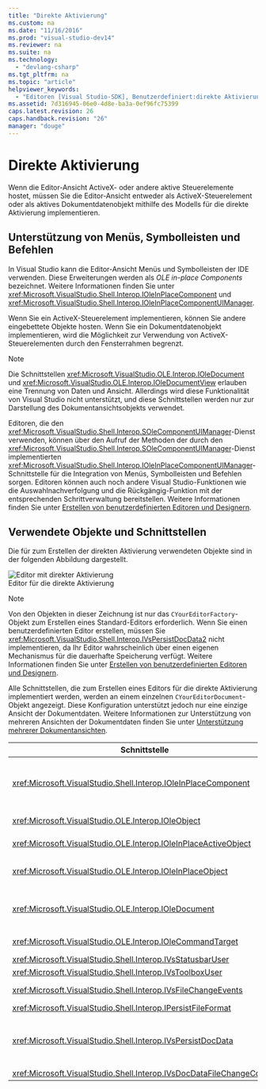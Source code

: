 ```yaml
---
title: "Direkte Aktivierung"
ms.custom: na
ms.date: "11/16/2016"
ms.prod: "visual-studio-dev14"
ms.reviewer: na
ms.suite: na
ms.technology: 
  - "devlang-csharp"
ms.tgt_pltfrm: na
ms.topic: "article"
helpviewer_keywords: 
  - "Editoren [Visual Studio-SDK], Benutzerdefiniert:direkte Aktivierung von Ansichten"
ms.assetid: 7d316945-06e0-4d8e-ba3a-0ef96fc75399
caps.latest.revision: 26
caps.handback.revision: "26"
manager: "douge"
---
```

# Direkte Aktivierung
Wenn die Editor\-Ansicht ActiveX\- oder andere aktive Steuerelemente hostet, müssen Sie die Editor\-Ansicht entweder als ActiveX\-Steuerelement oder als aktives Dokumentdatenobjekt mithilfe des Modells für die direkte Aktivierung implementieren.  
  
## Unterstützung von Menüs, Symbolleisten und Befehlen  
 In Visual Studio kann die Editor\-Ansicht Menüs und Symbolleisten der IDE verwenden. Diese Erweiterungen werden als *OLE in\-place Components* bezeichnet. Weitere Informationen finden Sie unter <xref:Microsoft.VisualStudio.Shell.Interop.IOleInPlaceComponent> und <xref:Microsoft.VisualStudio.Shell.Interop.IOleInPlaceComponentUIManager>.  
  
 Wenn Sie ein ActiveX\-Steuerelement implementieren, können Sie andere eingebettete Objekte hosten. Wenn Sie ein Dokumentdatenobjekt implementieren, wird die Möglichkeit zur Verwendung von ActiveX\-Steuerelementen durch den Fensterrahmen begrenzt.  
  
> [!NOTE]
>  Die Schnittstellen <xref:Microsoft.VisualStudio.OLE.Interop.IOleDocument> und <xref:Microsoft.VisualStudio.OLE.Interop.IOleDocumentView> erlauben eine Trennung von Daten und Ansicht. Allerdings wird diese Funktionalität von Visual Studio nicht unterstützt, und diese Schnittstellen werden nur zur Darstellung des Dokumentansichtsobjekts verwendet.  
  
 Editoren, die den <xref:Microsoft.VisualStudio.Shell.Interop.SOleComponentUIManager>\-Dienst verwenden, können über den Aufruf der Methoden der durch den <xref:Microsoft.VisualStudio.Shell.Interop.SOleComponentUIManager>\-Dienst implementierten <xref:Microsoft.VisualStudio.Shell.Interop.IOleInPlaceComponentUIManager>\-Schnittstelle für die Integration von Menüs, Symbolleisten und Befehlen sorgen. Editoren können auch noch andere Visual Studio\-Funktionen wie die Auswahlnachverfolgung und die Rückgängig\-Funktion mit der entsprechenden Schrittverwaltung bereitstellen. Weitere Informationen finden Sie unter [Erstellen von benutzerdefinierten Editoren und Designern](../Topic/Creating%20Custom%20Editors%20and%20Designers.md).  
  
## Verwendete Objekte und Schnittstellen  
 Die für zum Erstellen der direkten Aktivierung verwendeten Objekte sind in der folgenden Abbildung dargestellt.  
  
 ![Editor mit direkter Aktivierung](../misc/media/vsinplaceactivationeditor.png "vsInPlaceActivationEditor")  
Editor für die direkte Aktivierung  
  
> [!NOTE]
>  Von den Objekten in dieser Zeichnung ist nur das `CYourEditorFactory`\-Objekt zum Erstellen eines Standard\-Editors erforderlich. Wenn Sie einen benutzerdefinierten Editor erstellen, müssen Sie <xref:Microsoft.VisualStudio.Shell.Interop.IVsPersistDocData2> nicht implementieren, da Ihr Editor wahrscheinlich über einen eigenen Mechanismus für die dauerhafte Speicherung verfügt. Weitere Informationen finden Sie unter [Erstellen von benutzerdefinierten Editoren und Designern](../Topic/Creating%20Custom%20Editors%20and%20Designers.md).  
  
 Alle Schnittstellen, die zum Erstellen eines Editors für die direkte Aktivierung implementiert werden, werden an einem einzelnen `CYourEditorDocument`\-Objekt angezeigt. Diese Konfiguration unterstützt jedoch nur eine einzige Ansicht der Dokumentdaten. Weitere Informationen zur Unterstützung von mehreren Ansichten der Dokumentdaten finden Sie unter [Unterstützung mehrerer Dokumentansichten](../Topic/Supporting%20Multiple%20Document%20Views.md).  
  
|Schnittstelle|Objekttyp|Verwendung|  
|-------------------|---------------|----------------|  
|<xref:Microsoft.VisualStudio.Shell.Interop.IOleInPlaceComponent>|Ansicht|Direkte VSPackage\-Objekte können mithilfe des <xref:Microsoft.VisualStudio.Shell.Interop.SOleComponentUIManager>\-Diensts als vollständig integrierte Komponenten der IDE ausgeführt werden. Dieser Dienst integriert Menüs, Symbolleisten und Befehle des Objekts in die IDE und gibt Benachrichtigung bei Zustandsänderungen aus.|  
|<xref:Microsoft.VisualStudio.OLE.Interop.IOleObject>|Ansicht|Basismethode, mit der ein eingebettetes Objekt die Basisfunktionalität für den Container bereitstellt und mit ihm kommuniziert.|  
|<xref:Microsoft.VisualStudio.OLE.Interop.IOleInPlaceActiveObject>|Ansicht|Verwaltet die Aktivierung und Deaktivierung von direkten Objekten und bestimmt, wie viel des direkten Objekts angezeigt werden soll.|  
|<xref:Microsoft.VisualStudio.OLE.Interop.IOleInPlaceObject>|Ansicht|Stellt einen direkten Kanal für die Kommunikation zwischen einem direkten Objekt, dem äußersten Rahmenfenster der zugehörigen Anwendung und dem Dokumentfenster in der Anwendung bereit, die das eingebettete Objekt enthält.|  
|<xref:Microsoft.VisualStudio.OLE.Interop.IOleDocument>|Ansicht|Implementiert ein ActiveX\-Objekt. Die Methoden <xref:Microsoft.VisualStudio.OLE.Interop.IOleDocument> und `T:Microsoft.VisualStudio.OLE.Interop.IOleDocumentView`, die für die Trennung der Dokumentdaten und deren Ansicht sorgen, werden in der IDE nicht verwendet.|  
|<xref:Microsoft.VisualStudio.OLE.Interop.IOleCommandTarget>|Ansicht\/Daten|Bietet die Möglichkeit, das Dokumentdatenobjekt oder das Dokumentansichtsobjekt an der Behandlung von Befehlen zu beteiligen.|  
|<xref:Microsoft.VisualStudio.Shell.Interop.IVsStatusbarUser>|Ansicht|Ermöglicht Aktualisierungen der Statusleiste.|  
|<xref:Microsoft.VisualStudio.Shell.Interop.IVsToolboxUser>|Ansicht|Ermöglicht das Hinzufügen von Elementen zur Toolbox.|  
|<xref:Microsoft.VisualStudio.Shell.Interop.IVsFileChangeEvents>|Daten|Sendet Benachrichtigung über Änderungen an die bearbeitete Datei. \(Diese Schnittstelle ist optional.\)|  
|<xref:Microsoft.VisualStudio.Shell.Interop.IPersistFileFormat>|Daten|Wird zum Aktivieren der Funktion "Speichern unter" für einen Dateityp verwendet.|  
|<xref:Microsoft.VisualStudio.Shell.Interop.IVsPersistDocData>|Daten|Aktiviert die Persistenz für das Dokument. Rufen Sie bei schreibgeschützten Dateien <xref:Microsoft.VisualStudio.Shell.Interop.IVsPersistDocData2.SetDocDataReadOnly*> auf, um das Sperrsymbol bereitzustellen, das die Dateien als schreibgeschützt kennzeichnet.|  
|<xref:Microsoft.VisualStudio.Shell.Interop.IVsDocDataFileChangeControl>|Daten|Bestimmt, ob Änderungen an Dokumentdaten ignoriert werden sollen.|